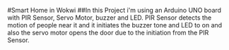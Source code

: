 #Smart Home in Wokwi 
##In this Project i'm using an Arduino UNO board with PIR Sensor, Servo Motor, buzzer and LED. PIR Sensor detects the motion of people near it and it initiates the buzzer tone and LED to on and also the servo motor opens the door due to the initiation from the PIR Sensor.
